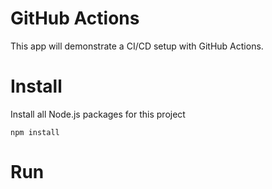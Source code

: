 # GitHub Actions
This app will demonstrate a CI/CD setup with GitHub Actions.

# Install
Install all Node.js packages for this project
```
npm install
```

# Run

